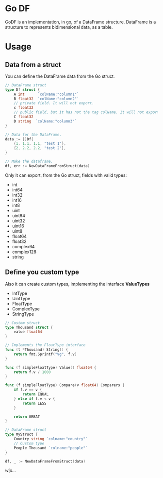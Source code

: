 
Go DF
=====

GoDF is an implementation, in go,  of a DataFrame structure.
DataFrame is a structure to represents bidimensional data, as a table.

Usage
=====

Data from a struct
------------------
You can define the DataFrame data from the Go struct.

```go
// DataFrame struct
type Df struct {
	A int      `colName:"column1"`
	B float32  `colName:"column2"`
	// private field. It will not export.
	c float32    
	// public field, but it has not the tag colName. It will not export.
	C float32    
	D string  `colName:"column3"`
}

// Data for the DataFrame.
data := []Df{
	{1, 1.1, 1.1, "test 1"},
	{2, 2.2, 2.2, "test 2"},
}

// Make the dataframe.
df, err := NewDataFrameFromStruct(data)

```

Only it can export, from the Go struct, fields with valid types:
- int
- int64
- int32
- int16
- int8
- uint
- uint64
- uint32
- uint16
- uint8
- float64
- float32
- complex64
- complex128
- string

Define you custom type
----------------------

Also it can create custom types, implementing the interface **ValueTypes**
- IntType
- UintType
- FloatType
- ComplexType
- StringType


```go
// Custom struct
type Thousand struct {
	value float64
}

// Implements the FloatType interface
func (t *Thousand) String() {
	return fmt.Sprintf("%g", f.v)
}

func (f simpleFloatType) Value() float64 {
	return f.v / 1000
}

func (f simpleFloatType) Compare(v float64) Comparers {
	if f.v == v {
		return EQUAL
	} else if f.v < v {
		return LESS
	}

	return GREAT
}

// DataFrame struct
type MyStruct {
	Country string `colname:"country"`
	// Custom type
	People Thousand `colname:"people"`
}

df, _ := NewDataFrameFromStruct(data)
```

*wip...*
